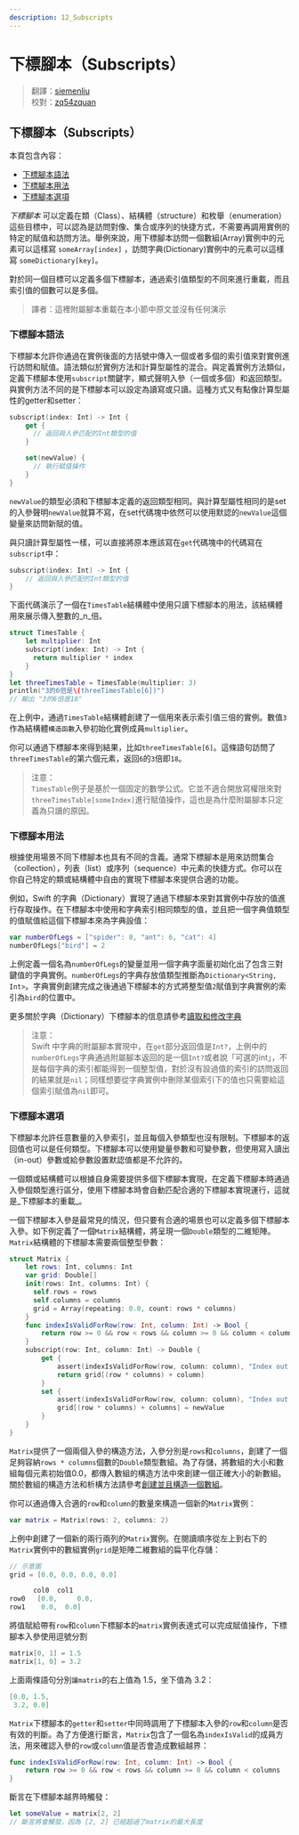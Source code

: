 ```yaml
---
description: 12_Subscripts
---
```


# 下標腳本（Subscripts）

> 翻譯：[siemenliu](https://github.com/siemenliu)  
> 校對：[zq54zquan](https://github.com/zq54zquan)

## 下標腳本（Subscripts）

本頁包含內容：

* [下標腳本語法](12_subscripts.md#subscript_syntax)
* [下標腳本用法](12_subscripts.md#subscript_usage)
* [下標腳本選項](12_subscripts.md#subscript_options)

_下標腳本_ 可以定義在類（Class）、結構體（structure）和枚舉（enumeration）這些目標中，可以認為是訪問對像、集合或序列的快捷方式，不需要再調用實例的特定的賦值和訪問方法。舉例來說，用下標腳本訪問一個數組\(Array\)實例中的元素可以這樣寫 `someArray[index]` ，訪問字典\(Dictionary\)實例中的元素可以這樣寫 `someDictionary[key]`。

對於同一個目標可以定義多個下標腳本，通過索引值類型的不同來進行重載，而且索引值的個數可以是多個。

> 譯者：這裡附屬腳本重載在本小節中原文並沒有任何演示

### 下標腳本語法

下標腳本允許你通過在實例後面的方括號中傳入一個或者多個的索引值來對實例進行訪問和賦值。語法類似於實例方法和計算型屬性的混合。與定義實例方法類似，定義下標腳本使用`subscript`關鍵字，顯式聲明入參（一個或多個）和返回類型。與實例方法不同的是下標腳本可以設定為讀寫或只讀。這種方式又有點像計算型屬性的getter和setter：

```swift
subscript(index: Int) -> Int {
    get {
      // 返回與入參匹配的Int類型的值
    }

    set(newValue) {
      // 執行賦值操作
    }
}
```

`newValue`的類型必須和下標腳本定義的返回類型相同。與計算型屬性相同的是set的入參聲明`newValue`就算不寫，在set代碼塊中依然可以使用默認的`newValue`這個變量來訪問新賦的值。

與只讀計算型屬性一樣，可以直接將原本應該寫在`get`代碼塊中的代碼寫在`subscript`中：

```swift
subscript(index: Int) -> Int {
    // 返回與入參匹配的Int類型的值
}
```

下面代碼演示了一個在`TimesTable`結構體中使用只讀下標腳本的用法，該結構體用來展示傳入整數的_n_倍。

```swift
struct TimesTable {
    let multiplier: Int
    subscript(index: Int) -> Int {
      return multiplier * index
    }
}
let threeTimesTable = TimesTable(multiplier: 3)
println("3的6倍是\(threeTimesTable[6])")
// 輸出 "3的6倍是18"
```

在上例中，通過`TimesTable`結構體創建了一個用來表示索引值三倍的實例。數值`3`作為結構體`構造函數`入參初始化實例成員`multiplier`。

你可以通過下標腳本來得到結果，比如`threeTimesTable[6]`。這條語句訪問了`threeTimesTable`的第六個元素，返回`6`的`3`倍即`18`。

> 注意：  
> `TimesTable`例子是基於一個固定的數學公式。它並不適合開放寫權限來對`threeTimesTable[someIndex]`進行賦值操作，這也是為什麼附屬腳本只定義為只讀的原因。

### 下標腳本用法

根據使用場景不同下標腳本也具有不同的含義。通常下標腳本是用來訪問集合（collection），列表（list）或序列（sequence）中元素的快捷方式。你可以在你自己特定的類或結構體中自由的實現下標腳本來提供合適的功能。

例如，Swift 的字典（Dictionary）實現了通過下標腳本來對其實例中存放的值進行存取操作。在下標腳本中使用和字典索引相同類型的值，並且把一個字典值類型的值賦值給這個下標腳本來為字典設值：

```swift
var numberOfLegs = ["spider": 8, "ant": 6, "cat": 4]
numberOfLegs["bird"] = 2
```

上例定義一個名為`numberOfLegs`的變量並用一個字典字面量初始化出了包含三對鍵值的字典實例。`numberOfLegs`的字典存放值類型推斷為`Dictionary<String, Int>`。字典實例創建完成之後通過下標腳本的方式將整型值`2`賦值到字典實例的索引為`bird`的位置中。

更多關於字典（Dictionary）下標腳本的信息請參考[讀取和修改字典](https://github.com/ininmm/the-swift-programming-language-in-chinese/tree/8b9f8ba4cb97148e9d1b43c50f9e1c8e4175f753/source-tw/chapter2/04_Collection_Types.html)

> 注意：  
> Swift 中字典的附屬腳本實現中，在`get`部分返回值是`Int?`，上例中的`numberOfLegs`字典通過附屬腳本返回的是一個`Int?`或者說「可選的int」，不是每個字典的索引都能得到一個整型值，對於沒有設過值的索引的訪問返回的結果就是`nil`；同樣想要從字典實例中刪除某個索引下的值也只需要給這個索引賦值為`nil`即可。

### 下標腳本選項

下標腳本允許任意數量的入參索引，並且每個入參類型也沒有限制。下標腳本的返回值也可以是任何類型。下標腳本可以使用變量參數和可變參數，但使用寫入讀出（in-out）參數或給參數設置默認值都是不允許的。

一個類或結構體可以根據自身需要提供多個下標腳本實現，在定義下標腳本時通過入參個類型進行區分，使用下標腳本時會自動匹配合適的下標腳本實現運行，這就是_下標腳本的重載_。

一個下標腳本入參是最常見的情況，但只要有合適的場景也可以定義多個下標腳本入參。如下例定義了一個`Matrix`結構體，將呈現一個`Double`類型的二維矩陣。`Matrix`結構體的下標腳本需要兩個整型參數：

```swift
struct Matrix {
    let rows: Int, columns: Int
    var grid: Double[]
    init(rows: Int, columns: Int) {
      self.rows = rows
      self.columns = columns
      grid = Array(repeating: 0.0, count: rows * columns)
    }
    func indexIsValidForRow(row: Int, column: Int) -> Bool {
        return row >= 0 && row < rows && column >= 0 && column < columns
    }
    subscript(row: Int, column: Int) -> Double {
        get {
            assert(indexIsValidForRow(row, column: column), "Index out of range")
            return grid[(row * columns) + column]
        }
        set {
            assert(indexIsValidForRow(row, column: column), "Index out of range")
            grid[(row * columns) + columns] = newValue
        }
    }
}
```

`Matrix`提供了一個兩個入參的構造方法，入參分別是`rows`和`columns`，創建了一個足夠容納`rows * columns`個數的`Double`類型數組。為了存儲，將數組的大小和數組每個元素初始值0.0，都傳入數組的構造方法中來創建一個正確大小的新數組。關於數組的構造方法和析構方法請參考[創建並且構造一個數組](https://github.com/ininmm/the-swift-programming-language-in-chinese/tree/8b9f8ba4cb97148e9d1b43c50f9e1c8e4175f753/source-tw/chapter2/04_Collection_Types.html)。

你可以通過傳入合適的`row`和`column`的數量來構造一個新的`Matrix`實例：

```swift
var matrix = Matrix(rows: 2, columns: 2)
```

上例中創建了一個新的兩行兩列的`Matrix`實例。在閱讀順序從左上到右下的`Matrix`實例中的數組實例`grid`是矩陣二維數組的扁平化存儲：

```swift
// 示意圖
grid = [0.0, 0.0, 0.0, 0.0]

      col0  col1
row0   [0.0,     0.0,
row1    0.0,  0.0]
```

將值賦給帶有`row`和`column`下標腳本的`matrix`實例表達式可以完成賦值操作，下標腳本入參使用逗號分割

```swift
matrix[0, 1] = 1.5
matrix[1, 0] = 3.2
```

上面兩條語句分別`讓matrix`的右上值為 1.5，坐下值為 3.2：

```swift
[0.0, 1.5,
 3.2, 0.0]
```

`Matrix`下標腳本的`getter`和`setter`中同時調用了下標腳本入參的`row`和`column`是否有效的判斷。為了方便進行斷言，`Matrix`包含了一個名為`indexIsValid`的成員方法，用來確認入參的`row`或`column`值是否會造成數組越界：

```swift
func indexIsValidForRow(row: Int, column: Int) -> Bool {
    return row >= 0 && row < rows && column >= 0 && column < columns
}
```

斷言在下標腳本越界時觸發：

```swift
let someValue = matrix[2, 2]
// 斷言將會觸發，因為 [2, 2] 已經超過了matrix的最大長度
```

